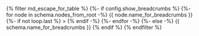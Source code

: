{% filter md_escape_for_table %}
{%- if config.show_breadcrumbs %}
  {%- for node in schema.nodes_from_root -%}
    {{ node.name_for_breadcrumbs }}{%- if not loop.last %} > {% endif -%}
  {%- endfor -%}
{%- else -%}
  {{ schema.name_for_breadcrumbs }}
{% endif %}
{% endfilter %}
